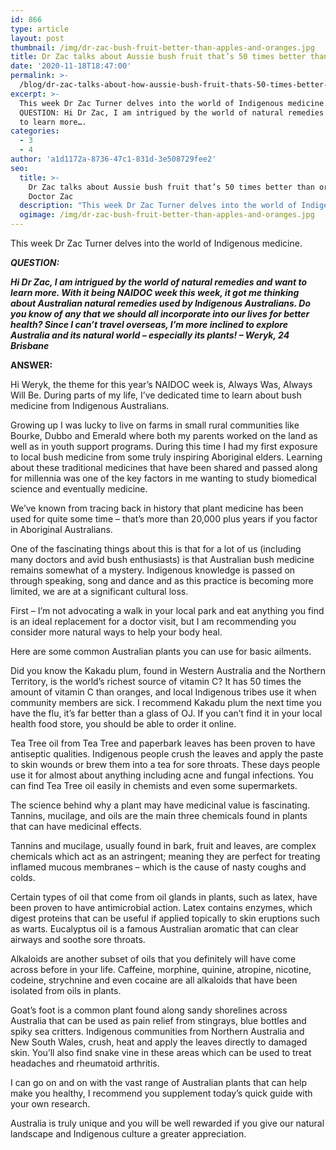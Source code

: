 ```yaml
---
id: 866
type: article
layout: post
thumbnail: /img/dr-zac-bush-fruit-better-than-apples-and-oranges.jpg
title: Dr Zac talks about Aussie bush fruit that’s 50 times better than oranges
date: '2020-11-18T18:47:00'
permalink: >-
  /blog/dr-zac-talks-about-how-aussie-bush-fruit-thats-50-times-better-than-oranges/
excerpt: >-
  This week Dr Zac Turner delves into the world of Indigenous medicine.
  QUESTION: Hi Dr Zac, I am intrigued by the world of natural remedies and want
  to learn more….
categories:
  - 3
  - 4
author: 'a1d1172a-8736-47c1-831d-3e508729fee2'
seo:
  title: >-
    Dr Zac talks about Aussie bush fruit that’s 50 times better than oranges -
    Doctor Zac
  description: "This week Dr Zac Turner delves into the world of Indigenous medicine. QUESTION:\_ Hi Dr Zac, I am intrigued by the world of natural remedies and want to learn more...."
  ogimage: /img/dr-zac-bush-fruit-better-than-apples-and-oranges.jpg
---
```


This week Dr Zac Turner delves into the world of Indigenous medicine.

**_QUESTION:_**

**_Hi Dr Zac, I am intrigued by the world of natural remedies and want to learn more. With it being NAIDOC week this week, it got me thinking about Australian natural remedies used by Indigenous Australians. Do you know of any that we should all incorporate into our lives for better health? Since I can’t travel overseas, I’m more inclined to explore Australia and its natural world – especially its plants! – Weryk, 24 Brisbane_**

**ANSWER:**

Hi Weryk, the theme for this year’s NAIDOC week is, Always Was, Always Will Be. During parts of my life, I’ve dedicated time to learn about bush medicine from Indigenous Australians.

Growing up I was lucky to live on farms in small rural communities like Bourke, Dubbo and Emerald where both my parents worked on the land as well as in youth support programs. During this time I had my first exposure to local bush medicine from some truly inspiring Aboriginal elders. Learning about these traditional medicines that have been shared and passed along for millennia was one of the key factors in me wanting to study biomedical science and eventually medicine.

We’ve known from tracing back in history that plant medicine has been used for quite some time – that’s more than 20,000 plus years if you factor in Aboriginal Australians.

One of the fascinating things about this is that for a lot of us (including many doctors and avid bush enthusiasts) is that Australian bush medicine remains somewhat of a mystery. Indigenous knowledge is passed on through speaking, song and dance and as this practice is becoming more limited, we are at a significant cultural loss.

First – I’m not advocating a walk in your local park and eat anything you find is an ideal replacement for a doctor visit, but I am recommending you consider more natural ways to help your body heal.

Here are some common Australian plants you can use for basic ailments.

Did you know the Kakadu plum, found in Western Australia and the Northern Territory, is the world’s richest source of vitamin C? It has 50 times the amount of vitamin C than oranges, and local Indigenous tribes use it when community members are sick. I recommend Kakadu plum the next time you have the flu, it’s far better than a glass of OJ. If you can’t find it in your local health food store, you should be able to order it online.

Tea Tree oil from Tea Tree and paperbark leaves has been proven to have antiseptic qualities. Indigenous people crush the leaves and apply the paste to skin wounds or brew them into a tea for sore throats. These days people use it for almost about anything including acne and fungal infections. You can find Tea Tree oil easily in chemists and even some supermarkets.

The science behind why a plant may have medicinal value is fascinating. Tannins, mucilage, and oils are the main three chemicals found in plants that can have medicinal effects.

Tannins and mucilage, usually found in bark, fruit and leaves, are complex chemicals which act as an astringent; meaning they are perfect for treating inflamed mucous membranes – which is the cause of nasty coughs and colds.

Certain types of oil that come from oil glands in plants, such as latex, have been proven to have antimicrobial action. Latex contains enzymes, which digest proteins that can be useful if applied topically to skin eruptions such as warts. Eucalyptus oil is a famous Australian aromatic that can clear airways and soothe sore throats.

Alkaloids are another subset of oils that you definitely will have come across before in your life. Caffeine, morphine, quinine, atropine, nicotine, codeine, strychnine and even cocaine are all alkaloids that have been isolated from oils in plants.

Goat’s foot is a common plant found along sandy shorelines across Australia that can be used as pain relief from stingrays, blue bottles and spiky sea critters. Indigenous communities from Northern Australia and New South Wales, crush, heat and apply the leaves directly to damaged skin. You’ll also find snake vine in these areas which can be used to treat headaches and rheumatoid arthritis.

I can go on and on with the vast range of Australian plants that can help make you healthy, I recommend you supplement today’s quick guide with your own research.

Australia is truly unique and you will be well rewarded if you give our natural landscape and Indigenous culture a greater appreciation.
